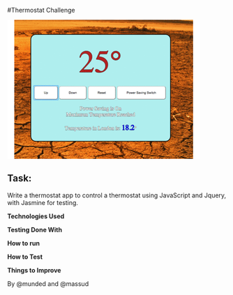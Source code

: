 #Thermostat Challenge

![Thermostat screenshot](https://github.com/Munded/thermostat/blob/master/css/images/output_l1u93N.gif)

Task:
-----

Write a thermostat app to control a thermostat using JavaScript and Jquery, with Jasmine for testing.

**Technologies Used**


**Testing Done With**


**How to run**


**How to Test**


**Things to Improve**

By @munded and @massud
